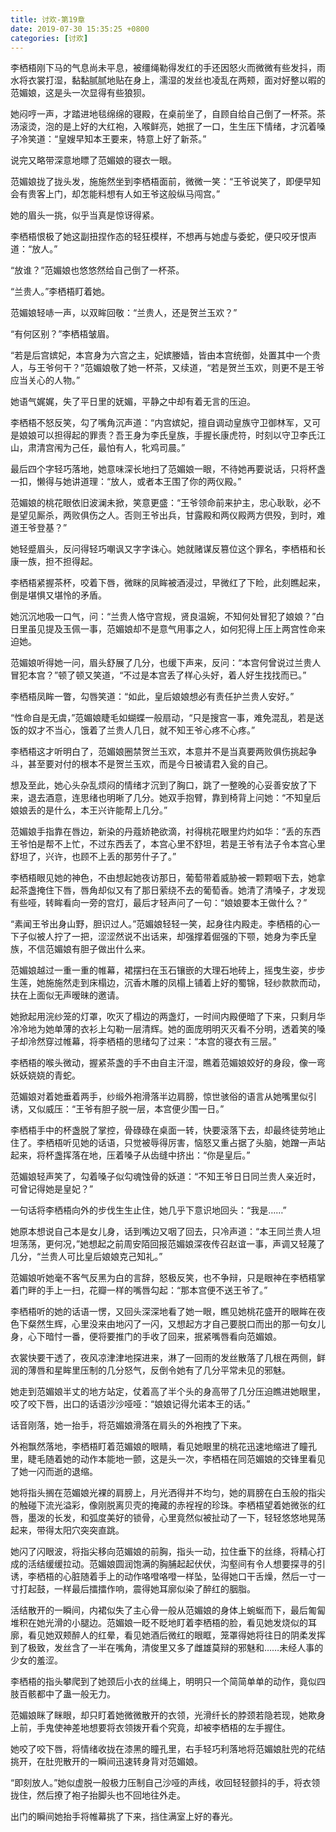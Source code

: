 ```yaml
---
title: 讨欢-第19章
date: 2019-07-30 15:35:25 +0800
categories: [讨欢]
---
```


李栖梧刚下马的气息尚未平息，被缰绳勒得发红的手还因怒火而微微有些发抖，雨水将衣裳打湿，黏黏腻腻地贴在身上，濡湿的发丝也凌乱在两颊，面对好整以暇的范媚娘，这是头一次显得有些狼狈。

她闷哼一声，才踏进地毯绵绵的寝殿，在桌前坐了，自顾自给自己倒了一杯茶。茶汤滚烫，泡的是上好的大红袍，入喉鲜亮，她抿了一口，生生压下情绪，才沉着嗓子冷笑道：“皇嫂早知本王要来，特意上好了新茶。”

说完又略带深意地瞟了范媚娘的寝衣一眼。

范媚娘拢了拢头发，施施然坐到李栖梧面前，微微一笑：“王爷说笑了，即便早知会有贵客上门，却怎能料想有人如王爷这般纵马闯宫。”

她的眉头一挑，似乎当真是惊讶得紧。

李栖梧恨极了她这副扭捏作态的轻狂模样，不想再与她虚与委蛇，便只咬牙恨声道：“放人。”

“放谁？”范媚娘也悠悠然给自己倒了一杯茶。

“兰贵人。”李栖梧盯着她。

范媚娘轻哧一声，以双眸回敬：“兰贵人，还是贺兰玉欢？”

“有何区别？”李栖梧皱眉。

“若是后宫嫔妃，本宫身为六宫之主，妃嫔媵嫱，皆由本宫统御，处置其中一个贵人，与王爷何干？”范媚娘敬了她一杯茶，又续道，“若是贺兰玉欢，则更不是王爷应当关心的人物。”

她语气娓娓，失了平日里的妩媚，平静之中却有着无言的压迫。

李栖梧不怒反笑，勾了嘴角沉声道：“内宫嫔妃，擅自调动皇族守卫御林军，又可是娘娘可以担得起的罪责？吾王身为李氏皇族，手握长康虎符，时刻以守卫李氏江山，肃清宫闱为己任，最怕有人，牝鸡司晨。”

最后四个字轻巧落地，她意味深长地扫了范媚娘一眼，不待她再要说话，只将杯盏一扣，懒得与她讲道理：“放人，或者本王围了你的两仪殿。”

范媚娘的桃花眼依旧波澜未掀，笑意更盛：“王爷领命前来护主，忠心耿耿，必不是望见厮杀，两败俱伤之人。否则王爷出兵，甘露殿和两仪殿两方倶殁，到时，难道王爷登基？”

她轻蹙眉头，反问得轻巧嘲讽又字字诛心。她就赌谋反篡位这个罪名，李栖梧和长康一族，担不担得起。

李栖梧紧握茶杯，咬着下唇，微眯的凤眸被酒浸过，早微红了下睑，此刻瞧起来，倒是堪惧又堪怜的矛盾。

她沉沉地吸一口气，问：“兰贵人恪守宫规，贤良温婉，不知何处冒犯了娘娘？”白日里虽见提及玉佩一事，范媚娘却不是意气用事之人，如何犯得上压上两宫性命来迫她。

范媚娘听得她一问，眉头舒展了几分，也缓下声来，反问：“本宫何曾说过兰贵人冒犯本宫？”顿了顿又笑道，“不过是本宫丢了样心头好，着人好生找找而已。”

李栖梧凤眸一瞥，勾唇笑道：“如此，皇后娘娘想必有责任护兰贵人安好。”

“性命自是无虞，”范媚娘睫毛如蝴蝶一般扇动，“只是搜宫一事，难免混乱，若是送饭的奴才不当心，饿着了兰贵人几日，就不知王爷心疼不心疼。”

李栖梧这才听明白了，范媚娘圈禁贺兰玉欢，本意并不是当真要两败俱伤挑起争斗，甚至要对付的根本不是贺兰玉欢，而是今日被请君入瓮的自己。

想及至此，她心头杂乱烦闷的情绪才沉到了胸口，跳了一整晚的心妥善安放了下来，退去酒意，连思绪也明晰了几分。她双手抱臂，靠到椅背上问她：“不知皇后娘娘丢的是什么，本王兴许能帮上几分。”

范媚娘手指靠在唇边，新染的丹蔻娇艳欲滴，衬得桃花眼里灼灼如华：“丢的东西王爷怕是帮不上忙，不过东西丢了，本宫心里不舒坦，若是王爷有法子令本宫心里舒坦了，兴许，也顾不上丢的那劳什子了。”

李栖梧眼见她的神色，不由想起她夜访那日，葡萄带着威胁被一颗颗咽下去，她拿起茶盏掩住下唇，唇角却似又有了那日萦绕不去的葡萄香。她清了清嗓子，才发现有些哑，转眸看向一旁的宫灯，最后才轻声问了一句：“娘娘要本王做什么？”

“素闻王爷出身山野，胆识过人。”范媚娘轻轻一笑，起身往内殿走。李栖梧的心一下子似被人拧了一把，涩涩然说不出话来，却强撑着倔强的下颚，她身为李氏皇族，不信范媚娘有胆子做出什么来。

范媚娘越过一重一重的帷幕，裙摆扫在玉石镶嵌的大理石地砖上，摇曳生姿，步步生莲，她施施然走到床榻边，沉香木雕的凤榻上铺着上好的蜀锦，轻纱款款而动，扶在上面似无声暧昧的邀请。

她掀起用浣纱笼的灯罩，吹灭了榻边的两盏灯，一时间内殿便暗了下来，只剩月华冷冷地为她单薄的衣衫上勾勒一层清辉。她的面庞明明灭灭看不分明，透着笑的嗓子却泠然穿过帷幕，将李栖梧的思绪勾了过来：“本宫的寝衣有三层。”

李栖梧的喉头微动，握紧茶盏的手不由自主汗湿，瞧着范媚娘姣好的身段，像一弯妖妖娆娆的青蛇。

范媚娘对着她垂着两手，纱缎外袍滑落半边肩膀，惊世骇俗的语言从她嘴里似引诱，又似威压：“王爷有胆子脱一层，本宫便少围一日。”

李栖梧手中的杯盏脱了掌控，骨碌碌在桌面一转，快要滚落下去，却最终徒劳地止住了。李栖梧听见她的话语，只觉被辱得厉害，恼怒又重占据了头脑，她蹭一声站起来，将杯盏挥落在地，压着嗓子从齿缝中挤出：“你是皇后。”

范媚娘轻声笑了，勾着嗓子似勾魂蚀骨的妖道：“不知王爷日日同兰贵人亲近时，可曾记得她是皇妃？”

一句话将李栖梧向外的步伐生生止住，她几乎下意识地回头：“我是……”

她原本想说自己本是女儿身，话到嘴边又咽了回去，只冷声道：“本王同兰贵人坦坦荡荡，更何况，”她想起之前周安陌回报范媚娘深夜传召赵谊一事，声调又轻蔑了几分，“兰贵人可比皇后娘娘克己知礼。”

范媚娘听她毫不客气反黑为白的言辞，怒极反笑，也不争辩，只是眼神在李栖梧掌着门畔的手上一扫，花瓣一样的嘴唇勾起：“那本宫便不送王爷了。”

李栖梧听的她的话语一愣，又回头深深地看了她一眼，瞧见她桃花盛开的眼眸在夜色下粲然生辉，心里没来由地闪了一闪，又想起方才自己要脱口而出的那一句女儿身，心下暗忖一番，便将要推门的手收了回来，抿紧嘴唇看向范媚娘。

衣裳快要干透了，夜风凉津津地探进来，淋了一回雨的发丝散落了几根在两侧，鲜润的薄唇和星眸里压制的几分怒气，反倒令她有了几分平常未见的邪魅。

她走到范媚娘半丈的地方站定，仗着高了半个头的身高带了几分压迫瞧进她眼里，咬了咬下唇，出口的话语沙沙哑哑：“娘娘记得允诺本王的话。”

话音刚落，她一抬手，将范媚娘滑落在肩头的外袍拽了下来。

外袍飘然落地，李栖梧盯着范媚娘的眼睛，看见她眼里的桃花迅速地缩进了瞳孔里，睫毛随着她的动作本能地一颤，这是头一次，李栖梧在同范媚娘的交锋里看见了她一闪而逝的退缩。

她将指头搁在范媚娘光裸的肩膀上，月光洒得并不均匀，她的肩膀在白玉般的指尖的触碰下流光溢彩，像刚脱离贝壳的掩藏的赤裎裎的珍珠。李栖梧望着她微张的红唇，墨泼的长发，和弧度美好的锁骨，心里竟然似被扯动了一下，轻轻悠悠地晃荡起来，带得太阳穴突突直跳。

她闪了闪眼波，将指尖移向范媚娘的前胸，指头一动，拉住垂下的丝绦，将精心打成的活结缓缓拉动。范媚娘圆润饱满的胸脯起起伏伏，沟壑间有令人想要探寻的引诱，李栖梧的心脏随着手上的动作咯噔咯噔一样坠，坠得她口干舌燥，然后一寸一寸打起鼓，一样最后擂擂作响，震得她耳廓似染了醉红的胭脂。

活结散开的一瞬间，内裙似失了主心骨一般从范媚娘的身体上蜿蜒而下，最后匍匐堆积在她光滑的小腿边。范媚娘一眨不眨地盯着李栖梧的脸，看见她发烧似的耳廓，看见她双颊醉人的红晕，看见她酒后微红的眼眶，笼罩得她将往日的阴柔发挥到了极致，发丝含了一半在嘴角，清俊里又多了雌雄莫辩的邪魅和……未经人事的少女的羞涩。

李栖梧的指头攀爬到了她颈后小衣的丝绳上，明明只一个简简单单的动作，竟似四肢百骸都中了蛊一般无力。

范媚娘眯了眯眼，却只盯着她微微散开的衣领，光滑纤长的脖颈若隐若现，她欺身上前，手鬼使神差地想要将衣领拨开看个究竟，却被李栖梧的左手握住。

她咬了咬下唇，将情绪收拢在漆黑的瞳孔里，右手轻巧利落地将范媚娘肚兜的花结挑开，在肚兜散开的一瞬间迅速转身背对范媚娘。

“即刻放人。”她似虚脱一般极力压制自己沙哑的声线，收回轻轻颤抖的手，将衣领拢住，然后撩了袍子抬脚头也不回地往外走。

出门的瞬间她抬手将帷幕挑了下来，挡住满室上好的春光。

